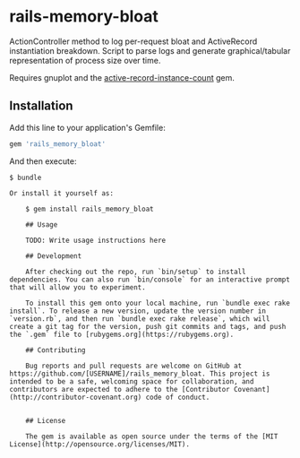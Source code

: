 rails-memory-bloat
==================

ActionController method to log per-request bloat and ActiveRecord instantiation breakdown. Script to parse logs and generate graphical/tabular representation of process size over time.

Requires gnuplot and the [active-record-instance-count](https://github.com/ruckus/active-record-instance-count) gem.


## Installation

Add this line to your application's Gemfile:

```ruby
gem 'rails_memory_bloat'
```

And then execute:

    $ bundle

    Or install it yourself as:

        $ gem install rails_memory_bloat

        ## Usage

        TODO: Write usage instructions here

        ## Development

        After checking out the repo, run `bin/setup` to install dependencies. You can also run `bin/console` for an interactive prompt that will allow you to experiment.

        To install this gem onto your local machine, run `bundle exec rake install`. To release a new version, update the version number in `version.rb`, and then run `bundle exec rake release`, which will create a git tag for the version, push git commits and tags, and push the `.gem` file to [rubygems.org](https://rubygems.org).

        ## Contributing

        Bug reports and pull requests are welcome on GitHub at https://github.com/[USERNAME]/rails_memory_bloat. This project is intended to be a safe, welcoming space for collaboration, and contributors are expected to adhere to the [Contributor Covenant](http://contributor-covenant.org) code of conduct.


        ## License

        The gem is available as open source under the terms of the [MIT License](http://opensource.org/licenses/MIT).


